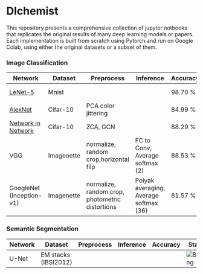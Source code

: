 # Dlchemist


This repository presents a comprehensive collection of jupyter notbooks that replicates the original results of many deep learning models or papers. Each implementation is built from scratch using Pytorch and run on Google Colab, using either the original datasets or a subset of them.


### Image Classification

| Network | Dataset | Preprocess | Inference | Accuracy | Status |
| --------| --------| -----------|----------| ------ | ---- |
|  [LeNet-5](https://github.com/kevinkevin556/Dlchemist/blob/main/lenet5.ipynb) | Mnist |  | | 98.70 % | ![Writing](https://img.shields.io/static/v1.svg?label=&message=Writing&color=yellow)
| [AlexNet](https://github.com/kevinkevin556/Dlchemist/blob/main/alexnet.ipynb) | Cifar-10 |  PCA color jittering| | 84.99 % | ![Writing](https://img.shields.io/static/v1.svg?label=&message=Writing&color=yellow)
|[Network in Network](https://github.com/kevinkevin556/Dlchemist/blob/main/nin2.ipynb) | Cifar-10 | ZCA, GCN | | 88.29 % | ![Writing](https://img.shields.io/static/v1.svg?label=&message=Writing&color=yellow)
| VGG | Imagenette | normalize, random crop,horizontal flip | FC to Conv, Average softmax (2)| 88.53 % | ![Writing](https://img.shields.io/static/v1.svg?label=&message=Writing&color=yellow)
| GoogleNet (Inception-v1) | Imagenette | normalize, random crop, photometric distortions | Polyak averaging, Average softmax (36) | 81.57 % | ![Building](https://img.shields.io/static/v1.svg?label=&message=Building&color=red)


### Semantic Segmentation
| Network | Dataset | Preprocess | Inference | Accuracy | Status |
| --------| --------| -----------|----------| ------ | ---- |
| U-Net | EM stacks (IBSI2012)  |  |  |  | ![Building](https://img.shields.io/static/v1.svg?label=&message=Building&color=red)

